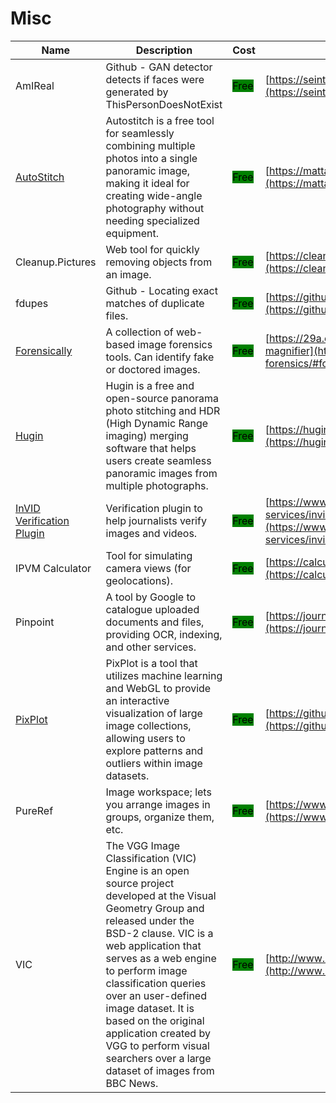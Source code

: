 # Misc

| Name | Description | Cost | URL |
| --- | --- | --- | --- |
| AmIReal | Github - GAN detector detects if faces were generated by ThisPersonDoesNotExist | <mark style="background-color:green;">Free</mark> | [https://seintpl.github.io/AmIReal/](https://seintpl.github.io/AmIReal/) |
| [AutoStitch](../../../tools/autostitch/README.md) | Autostitch is a free tool for seamlessly combining multiple photos into a single panoramic image, making it ideal for creating wide-angle photography without needing specialized equipment. | <mark style="background-color:green;">Free</mark> | [https://mattabrown.github.io/autostitch.html](https://mattabrown.github.io/autostitch.html) |
| Cleanup.Pictures | Web tool for quickly removing objects from an image. | <mark style="background-color:green;">Free</mark> | [https://cleanup.pictures/](https://cleanup.pictures/) |
| fdupes | Github - Locating exact matches of duplicate files. | <mark style="background-color:green;">Free</mark> | [https://github.com/adrianlopezroche/fdupes](https://github.com/adrianlopezroche/fdupes) |
| [Forensically](../../../tools/forensically/README.md) | A collection of web-based image forensics tools. Can identify fake or doctored images. | <mark style="background-color:green;">Free</mark> | [https://29a.ch/photo-forensics/#forensic-magnifier](https://29a.ch/photo-forensics/#forensic-magnifier) |
| [Hugin](../../../tools/hugin/README.md) | Hugin is a free and open-source panorama photo stitching and HDR (High Dynamic Range imaging) merging software that helps users create seamless panoramic images from multiple photographs. | <mark style="background-color:green;">Free</mark> | [https://hugin.sourceforge.io/](https://hugin.sourceforge.io/) |
| [InVID Verification Plugin](../../../tools/invid/README.md) | Verification plugin to help journalists verify images and videos. | <mark style="background-color:green;">Free</mark> | [https://www.invid-project.eu/tools-and-services/invid-verification-plugin/](https://www.invid-project.eu/tools-and-services/invid-verification-plugin/) |
| IPVM Calculator | Tool for simulating camera views (for geolocations). | <mark style="background-color:green;">Free</mark> | [https://calculator.ipvm.com/](https://calculator.ipvm.com/) |
| Pinpoint | A tool by Google to catalogue uploaded documents and files, providing OCR, indexing, and other services. | <mark style="background-color:green;">Free</mark> | [https://journaliststudio.google.com/pinpoint/about](https://journaliststudio.google.com/pinpoint/about) |
| [PixPlot](../../../tools/pixplot/README.md) | PixPlot is a tool that utilizes machine learning and WebGL to provide an interactive visualization of large image collections, allowing users to explore patterns and outliers within image datasets. | <mark style="background-color:green;">Free</mark> | [https://github.com/YaleDHLab/pix-plot](https://github.com/YaleDHLab/pix-plot) |
| PureRef | Image workspace; lets you arrange images in groups, organize them, etc. | <mark style="background-color:green;">Free</mark> | [https://www.pureref.com/index.php](https://www.pureref.com/index.php) |
| VIC | The VGG Image Classification (VIC) Engine is an open source project developed at the Visual Geometry Group and released under the BSD-2 clause. VIC is a web application that serves as a web engine to perform image classification queries over an user-defined image dataset. It is based on the original application created by VGG to perform visual searchers over a large dataset of images from BBC News. | <mark style="background-color:green;">Free</mark> | [http://www.robots.ox.ac.uk/~vgg/software/vic/](http://www.robots.ox.ac.uk/~vgg/software/vic/) |